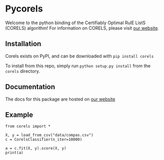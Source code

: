 # Pycorels

Welcome to the python binding of the Certifiably Optimal RulE ListS (CORELS) algorithm! For information on CORELS, please visit [our website](https://corels.eecs.harvard.edu).

## Installation

Corels exists on PyPI, and can be downloaded with
`pip install corels`

To install from this repo, simply run `python setup.py install` from the `corels` directory.

## Documentation

The docs for this package are hosted on [our website](https://corels.eecs.harvard.edu/corels/pycorels/)

## Example
~~~~
from corels import *

X, y = load_from_csv("data/compas.csv")
c = CorelsClassifier(n_iter=10000)

a = c.fit(X, y).score(X, y)
print(a)
~~~~
